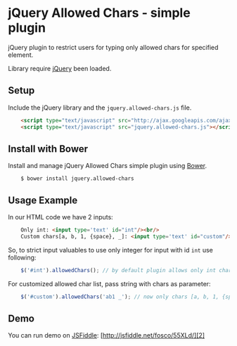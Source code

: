jQuery Allowed Chars - simple plugin
====================================

jQuery plugin to restrict users for typing only allowed chars for specified element.

Library require [jQuery][1] been loaded.

Setup
-----

Include the jQuery library and the `jquery.allowed-chars.js` file.

```html
    <script type="text/javascript" src="http://ajax.googleapis.com/ajax/libs/jquery/1/jquery.min.js"></script>
    <script type="text/javascript" src="jquery.allowed-chars.js"></script>
```

Install with Bower
------------------

Install and manage jQuery Allowed Chars simple plugin using [Bower][4].

```
    $ bower install jquery.allowed-chars
```

Usage Example
-------------

In our HTML code we have 2 inputs:

```html
    Only int: <input type='text' id="int"/><br/>
    Custom chars[a, b, 1, {space}, _]: <input type='text' id="custom"/>
```

So, to strict input valuables to use only integer for input with id `int` use following:

```js
    $('#int').allowedChars(); // by default plugin allows only int chars: 0123456789
```

For customized allowed char list, pass string with chars as parameter:

```js
    $('#custom').allowedChars('ab1 _'); // now only chars [a, b, 1, {space}, _] will be allowed
```

Demo
----

You can run demo on [JSFiddle][3]: [http://jsfiddle.net/fosco/55XLd/][2]

[1]: http://jquery.com/
[2]: http://jsfiddle.net/fosco/55XLd/
[3]: http://jsfiddle.net/
[4]: http://bower.io/